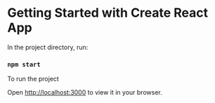 # Getting Started with Create React App

In the project directory, run:

### `npm start`
To run the project

Open [http://localhost:3000](http://localhost:3000) to view it in your browser.
